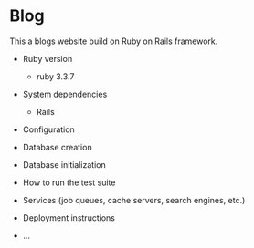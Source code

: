 # Blog

This a blogs website build on Ruby on Rails framework. 

* Ruby version
   - ruby 3.3.7

* System dependencies
     - Rails

* Configuration

* Database creation

* Database initialization

* How to run the test suite

* Services (job queues, cache servers, search engines, etc.)

* Deployment instructions

* ...
